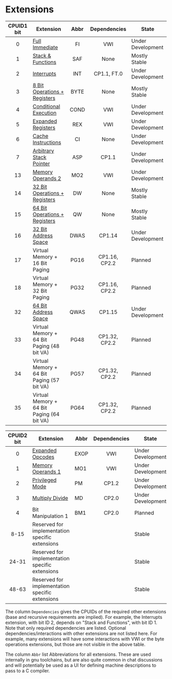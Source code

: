 # Extensions

| CPUID1 bit | Extension                                                 | Abbr | Dependencies  | State             |
|:----------:|-----------------------------------------------------------|:----:|:-------------:|-------------------|
|     0      | [Full Immediate](./full-immediates)                       |  FI  |      VWI      | Under Development |
|     1      | [Stack & Functions](./stack-and-functions)                | SAF  |     None      | Mostly Stable     |
|     2      | [Interrupts](./interrupts)                                | INT  |  CP1.1, FT.0  | Under Development |
|     3      | [8 Bit Operations + Registers](./half-word-operations)    | BYTE |     None      | Mostly Stable     |
|     4      | [Conditional Execution](./conditional-prefix)             | COND |      VWI      | Under Development |
|     5      | [Expanded Registers](./expanded-registers)                | REX  |      VWI      | Under Development |
|     6      | [Cache Instructions](./cache-instructions)                |  CI  |     None      | Under Development |
|     7      | [Arbitrary Stack Pointer](./arbitrary-stack-pointer)      | ASP  |     CP1.1     | Under Development |
|     13     | [Memory Operands 2](./memory-operands-2)                  | MO2  |      VWI      | Under Development |
|     14     | [32 Bit Operations + Registers](./double-word-operations) |  DW  |     None      | Mostly Stable     |
|     15     | [64 Bit Operations + Registers](./quad-word-operations)   |  QW  |     None      | Mostly Stable     |
|     16     | [32 Bit Address Space](./32-bit-address-space)            | DWAS |    CP1.14     | Under Development |
|     17     | Virtual Memory + 16 Bit Paging                            | PG16 | CP1.16, CP2.2 | Planned           |
|     18     | Virtual Memory + 32 Bit Paging                            | PG32 | CP1.16, CP2.2 | Planned           |
|     32     | [64 Bit Address Space](./64-bit-address-space)            | QWAS |    CP1.15     | Under Development |
|     33     | Virtual Memory + 64 Bit Paging (48 bit VA)                | PG48 | CP1.32, CP2.2 | Planned           |
|     34     | Virtual Memory + 64 Bit Paging (57 bit VA)                | PG57 | CP1.32, CP2.2 | Planned           |
|     35     | Virtual Memory + 64 Bit Paging (64 bit VA)                | PG64 | CP1.32, CP2.2 | Planned           |


| CPUID2 bit | Extension                                       | Abbr | Dependencies  | State             |
|:----------:|-------------------------------------------------|------|:-------------:|-------------------|
|     0      | [Expanded Opcodes](./expanded-opcodes)          | EXOP |      VWI      | Under Development |
|     1      | [Memory Operands 1](./memory-operands-1)        | MO1  |      VWI      | Under Development |
|     2      | [Privileged Mode](./privileged-mode)            | PM   |     CP1.2     | Under Development |
|     3      | [Multiply Divide](./multiply-divide)            | MD   |     CP2.0     | Under Development |
|     4      | Bit Manipulation 1                              | BM1  |     CP2.0     | Planned           |
|    8-15    | Reserved for implementation specific extensions |      |               | Stable            |
|   24-31    | Reserved for implementation specific extensions |      |               | Stable            |
|   48-63    | Reserved for implementation specific extensions |      |               | Stable            |


The column `Dependencies` gives the CPUIDs of the required other extensions (base and recursive requirements are implied). For example, the Interrupts extension, with bit ID 2, depends on "Stack and Functions", with bit ID 1.  Note that only required dependencies are listed. Optional dependencies/interactions with other extensions are not listed here. For example, many extensions will have some interactions with VWI or the byte operations extensions, but those are not visible in the above table.

The column `Abbr` list Abbreviations for all extensions. These are used internally in gnu toolchains, but are also quite common in chat discussions and will potentially be used as a UI for defining machine descriptions to pass to a C compiler.
